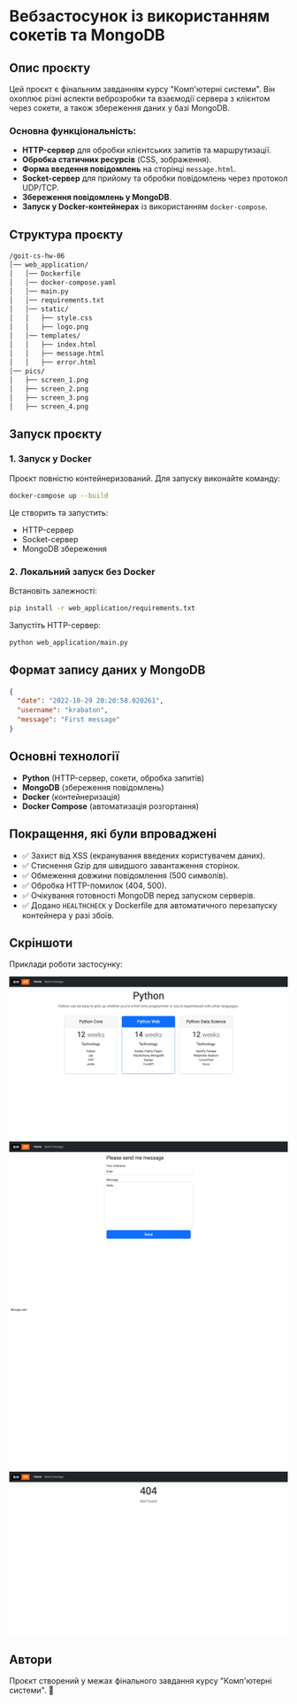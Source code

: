 # Вебзастосунок із використанням сокетів та MongoDB

## Опис проєкту

Цей проєкт є фінальним завданням курсу "Комп'ютерні системи". Він охоплює різні аспекти веброзробки та взаємодії сервера з клієнтом через сокети, а також збереження даних у базі MongoDB.

### **Основна функціональність**:
- **HTTP-сервер** для обробки клієнтських запитів та маршрутизації.
- **Обробка статичних ресурсів** (CSS, зображення).
- **Форма введення повідомлень** на сторінці `message.html`.
- **Socket-сервер** для прийому та обробки повідомлень через протокол UDP/TCP.
- **Збереження повідомлень у MongoDB**.
- **Запуск у Docker-контейнерах** із використанням `docker-compose`.

## **Структура проєкту**

```
/goit-cs-hw-06
│── web_application/
│   │── Dockerfile
│   │── docker-compose.yaml
│   │── main.py
│   │── requirements.txt
│   │── static/
│   │   ├── style.css
│   │   ├── logo.png
│   │── templates/
│   │   ├── index.html
│   │   ├── message.html
│   │   ├── error.html
│── pics/
│   ├── screen_1.png
│   ├── screen_2.png
│   ├── screen_3.png
│   ├── screen_4.png
```

## **Запуск проєкту**

### **1. Запуск у Docker**
Проєкт повністю контейнеризований. Для запуску виконайте команду:
```sh
docker-compose up --build
```
Це створить та запустить:
- HTTP-сервер
- Socket-сервер
- MongoDB збереження

### **2. Локальний запуск без Docker**
Встановіть залежності:
```sh
pip install -r web_application/requirements.txt
```
Запустіть HTTP-сервер:
```sh
python web_application/main.py
```

## **Формат запису даних у MongoDB**
```json
{
  "date": "2022-10-29 20:20:58.020261",
  "username": "krabaton",
  "message": "First message"
}
```

## **Основні технології**
- **Python** (HTTP-сервер, сокети, обробка запитів)
- **MongoDB** (збереження повідомлень)
- **Docker** (контейнеризація)
- **Docker Compose** (автоматизація розгортання)

## **Покращення, які були впроваджені**
- ✅ Захист від XSS (екранування введених користувачем даних).
- ✅ Стиснення Gzip для швидшого завантаження сторінок.
- ✅ Обмеження довжини повідомлення (500 символів).
- ✅ Обробка HTTP-помилок (404, 500).
- ✅ Очікування готовності MongoDB перед запуском серверів.
- ✅ Додано `HEALTHCHECK` у Dockerfile для автоматичного перезапуску контейнера у разі збоїв.

## **Скріншоти**

Приклади роботи застосунку:

![Скріншот 1](pics/screen_1.png)
![Скріншот 2](pics/screen_2.png)
![Скріншот 3](pics/screen_3.png)
![Скріншот 4](pics/screen_4.png)

## **Автори**
Проєкт створений у межах фінального завдання курсу "Комп'ютерні системи". 🚀
